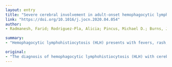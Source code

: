 ```yaml
---
layout: entry
title: "Severe cerebral involvement in adult-onset hemophagocytic lymphohistiocytosis"
link: "https://doi.org/10.1016/j.jocn.2020.04.054"
author:
- Radmanesh, Farid; Rodriguez-Pla, Alicia; Pincus, Michael D.; Burns, Joseph D.

summary:
- "Hemophagocytic lymphohistiocytosis (HLH) presents with fevers, rash, organomegaly, cytopenia, and increased triglycerides and ferritin. Timely diagnosis and treatment may be lifesaving. HLH with cerebral involvement should be considered in patients presenting with severe systemic inflammatory response syndrome. Similar brain injury may occur in patients with cytokine storm syndrome due to COVID-19."

original:
- "The diagnosis of hemophagocytic lymphohistiocytosis (HLH) with cerebral involvement is challenging given the rarity of HLH and its resemblance to the much more common severe sepsis. Timely diagnosis and treatment may be lifesaving. We report two cases demonstrating different and rare forms of severe brain involvement in adult patients with HLH: acute necrotizing encephalopathy, and diffuse hemorrhagic disease due to disseminated intravascular coagulation. Severe HLH with brain involvement in adults is rare. HLH with cerebral involvement should be considered in patients presenting with severe systemic inflammatory response syndrome (SIRS) but negative cultures and unusual or unexpectedly severe clinical and/or radiologic signs of cerebral dysfunction. Similar brain injury may occur in patients with cytokine storm syndrome due to COVID-19. BACKGROUND: Hemophagocytic lymphohistiocytosis (HLH) presents with fevers, rash, organomegaly, cytopenia, and increased triglycerides and ferritin (Ramos-Casals et al., 2014) [1]. Neurologic abnormalities are reported in about one-third of patients (Cai et al., 2017), including a few cases of acute necrotizing encephalopathy (ANE) (Xiujuan et al., 2015). Coagulation abnormalities are frequent in HLH patients (Valade et al., 2015). OBJECTIVE: To raise awareness about the importance of early diagnosis and treatment of HLH with neurological involvement to prevent serious complications and demise."
---
```


